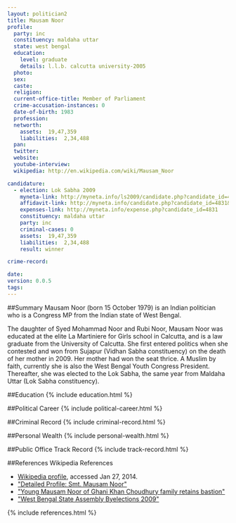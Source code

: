 ```yaml
---
layout: politician2
title: Mausam Noor
profile: 
  party: inc
  constituency: maldaha uttar
  state: west bengal
  education: 
    level: graduate
    details: l.l.b. calcutta university-2005
  photo: 
  sex: 
  caste: 
  religion: 
  current-office-title: Member of Parliament
  crime-accusation-instances: 0
  date-of-birth: 1983
  profession: 
  networth: 
    assets:  19,47,359
    liabilities:  2,34,488
  pan: 
  twitter: 
  website: 
  youtube-interview: 
  wikipedia: http://en.wikipedia.com/wiki/Mausam_Noor

candidature: 
  - election: Lok Sabha 2009
    myneta-link: http://myneta.info/ls2009/candidate.php?candidate_id=4831
    affidavit-link: http://myneta.info/candidate.php?candidate_id=4831&scan=original
    expenses-link: http://myneta.info/expense.php?candidate_id=4831
    constituency: maldaha uttar 
    party: inc
    criminal-cases: 0
    assets:  19,47,359
    liabilities:  2,34,488
    result: winner 

crime-record: 

date: 
version: 0.0.5
tags: 
---
```

##Summary
Mausam Noor (born 15 October 1979) is an Indian politician who is a Congress MP from the Indian state of West Bengal.

The daughter of Syed Mohammad Noor and Rubi Noor, Mausam Noor was educated at the elite La Martiniere for Girls school in Calcutta, and is a law graduate from the University of Calcutta. She first entered politics when she contested and won from Sujapur (Vidhan Sabha constituency) on the death of her mother in 2009. Her mother had won the seat thrice. A Muslim by faith, currently she is also the West Bengal Youth Congress President. Thereafter, she was elected to the Lok Sabha, the same year from Maldaha Uttar (Lok Sabha constituency).


##Education
{% include education.html %}


##Political Career
{% include political-career.html %}


##Criminal Record
{% include criminal-record.html %}


##Personal Wealth
{% include personal-wealth.html %}


##Public Office Track Record
{% include track-record.html %}


##References
Wikipedia References
- [Wikipedia profile]({{page.profile.wikipedia}}), accessed Jan 27, 2014.
- ["Detailed Profile: Smt. Mausam Noor"][wiki1]
- ["Young Mausam Noor of Ghani Khan Choudhury family retains bastion"][wiki2]
- ["West Bengal State Assembly Byelections 2009"][wiki3]

[wiki1]: http://india.gov.in/govt/loksabhampbiodata.php?mpcode=4483
[wiki2]: http://www.indianmuslims.info/news/2009/jan/11/young_mausam_noor_ghani_khan_choudhury_family_retains_bastion.html
[wiki3]: http://indian-electionaffairs.com/results/bye-elections/West_Bengal_bye-elections-2009.html


{% include references.html %}